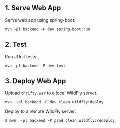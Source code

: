 ## 1. Serve Web App

Serve web app using spring-boot. 

    mvn -pl backend -P dev spring-boot:run
    
    
## 2. Test

Run JUnit tests.

    mvn -pl backend -P dev test
    

## 3. Deploy Web App

Upload `thrifty.war` to a local WildFly server. 


    mvn  -pl backend -P dev clean wildfly:deploy
    
Deploy to a remote WildFly server.


    $ mvn  -pl backend -P prod clean wildfly:redeploy

